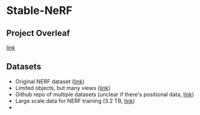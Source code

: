 # Stable-NeRF

## Project Overleaf
[link](https://www.overleaf.com/9285862251qcvdcnhcnbmx#a783ac)

## Datasets
- Original NERF dataset ([link](https://www.kaggle.com/datasets/sauravmaheshkar/nerf-dataset))
- Limited objects, but many views ([link](https://cvg.cit.tum.de/data/datasets/3dreconstruction))
- Github repo of multiple datasets (unclear if there's positional data, [link](https://github.com/KunyuLin/Multi-view-Datasets))
- Large scale data for NERF training (3.2 TB, [link](https://github.com/GAP-LAB-CUHK-SZ/MVImgNet))
- 